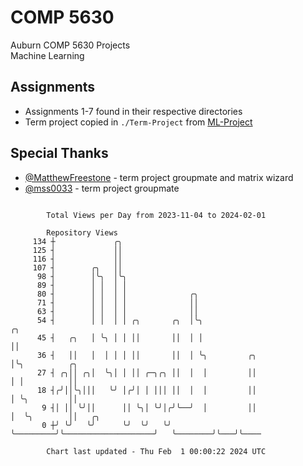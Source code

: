 # COMP 5630
Auburn COMP 5630 Projects  
Machine Learning

## Assignments
- Assignments 1-7 found in their respective directories
- Term project copied in `./Term-Project` from [ML-Project](https://github.com/wumphlett/ML-Project)

## Special Thanks
- [@MatthewFreestone](https://github.com/MatthewFreestone) - term project groupmate and matrix wizard
- [@mss0033](https://github.com/mss0033) - term project groupmate

```

        Total Views per Day from 2023-11-04 to 2024-02-01

        Repository Views
     134 ┼             ╭╮
     125 ┤             ││
     116 ┤             ││
     107 ┤        ╭╮   ││
      98 ┤        │╰╮  │╰╮
      89 ┤        │ │  │ │
      80 ┤        │ │  │ │              ╭╮
      71 ┤        │ │  │ │              ││
      63 ┤        │ │  │ │              ││
      54 ┤        │ │  │ │ ╭╮       ╭╮  │╰╮                                ╭╮
      45 ┤   ╭╮   │ ╰╮ │ │ ││       ││  │ │                                ││
      36 ┤   ││   │  │ │ │ ││       ││  │ ╰╮         ╭╮                    │╰╮          ╭╮
      27 ┤ ╭╮││ ╭╮│  ╰╮│ │ ││ ╭─╮╭╮ ││  │  │         ││                    │ │          ││
      18 ┤╭╯││╰╮│││   ╰╯ │╭╯│ │ │││ ││  │  │         ││                    │ ╰╮         ││
       9 ┤│ ││ ╰╯││      ││ ╰╮│ ╰╯│╭╯╰──╯  │         ││                    │  ╰╮        ││   ╭╮
       0 ┼╯ ╰╯   ╰╯      ╰╯  ╰╯   ╰╯       ╰─────────╯╰────────────────────╯   ╰────────╯╰───╯╰────

        Chart last updated - Thu Feb  1 00:00:22 2024 UTC
        
```
